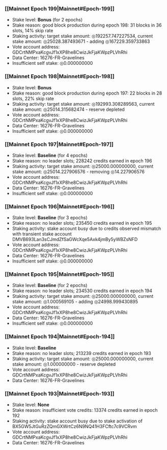 ### [[Mainnet Epoch 199|Mainnet#Epoch-199]]
* Stake level: **Bonus** (for 2 epochs)
* Stake reason: good block production during epoch 198: 31 blocks in 36 slots, 14% skip rate
* Staking activity: target stake amount: ◎192257.747227534, current stake amount: ◎25028.387493671 - adding ◎167229.359733863
* Vote account address: GDCrtNMPxaKcgvJf1xXP8he8CwizJkFjaKWpzPLVhRhi
* Data Center: 16276-FR-Gravelines
* Insufficient self stake: ◎0.000000000
### [[Mainnet Epoch 198|Mainnet#Epoch-198]]
* Stake level: **Bonus**
* Stake reason: good block production during epoch 197: 22 blocks in 28 slots, 22% skip rate
* Staking activity: target stake amount: ◎192993.308289563, current stake amount: ◎25014.315682474 - reserve depleted
* Vote account address: GDCrtNMPxaKcgvJf1xXP8he8CwizJkFjaKWpzPLVhRhi
* Data Center: 16276-FR-Gravelines
* Insufficient self stake: ◎0.000000000
### [[Mainnet Epoch 197|Mainnet#Epoch-197]]
* Stake level: **Baseline** (for 4 epochs)
* Stake reason: no leader slots; 228242 credits earned in epoch 196
* Staking activity: target stake amount: ◎25000.000000000, current stake amount: ◎25014.227906576 - removing ◎14.227906576
* Vote account address: GDCrtNMPxaKcgvJf1xXP8he8CwizJkFjaKWpzPLVhRhi
* Data Center: 16276-FR-Gravelines
* Insufficient self stake: ◎0.000000000
### [[Mainnet Epoch 196|Mainnet#Epoch-196]]
* Stake level: **Baseline** (for 3 epochs)
* Stake reason: no leader slots; 235450 credits earned in epoch 195
* Staking activity: stake account busy due to credits observed mismatch with transient stake account DMVB693Lan3sCJmdZfSaGWcXqe5Axk4jmBy5yWBZsNFD
* Vote account address: GDCrtNMPxaKcgvJf1xXP8he8CwizJkFjaKWpzPLVhRhi
* Data Center: 16276-FR-Gravelines
* Insufficient self stake: ◎0.000000000
### [[Mainnet Epoch 195|Mainnet#Epoch-195]]
* Stake level: **Baseline** (for 2 epochs)
* Stake reason: no leader slots; 234530 credits earned in epoch 194
* Staking activity: target stake amount: ◎25000.000000000, current stake amount: ◎1.000569105 - adding ◎24998.999430895
* Vote account address: GDCrtNMPxaKcgvJf1xXP8he8CwizJkFjaKWpzPLVhRhi
* Data Center: 16276-FR-Gravelines
* Insufficient self stake: ◎0.000000000
### [[Mainnet Epoch 194|Mainnet#Epoch-194]]
* Stake level: **Baseline**
* Stake reason: no leader slots; 213239 credits earned in epoch 193
* Staking activity: target stake amount: ◎25000.000000000, current stake amount: ◎1.000000000 - reserve depleted
* Vote account address: GDCrtNMPxaKcgvJf1xXP8he8CwizJkFjaKWpzPLVhRhi
* Data Center: 16276-FR-Gravelines
### [[Mainnet Epoch 193|Mainnet#Epoch-193]]
* Stake level: **None**
* Stake reason: insufficient vote credits: 13374 credits earned in epoch 192
* Staking activity: stake account busy due to stake activation of BX5GW5JtGuRzZQmGXWrtCz6N9NQ41H3FCftc7c9VCRvm
* Vote account address: GDCrtNMPxaKcgvJf1xXP8he8CwizJkFjaKWpzPLVhRhi
* Data Center: 16276-FR-Gravelines
